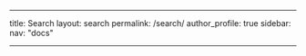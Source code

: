 ---

title: Search
layout: search
permalink: /search/
author_profile: true
sidebar:
    nav: "docs"

---